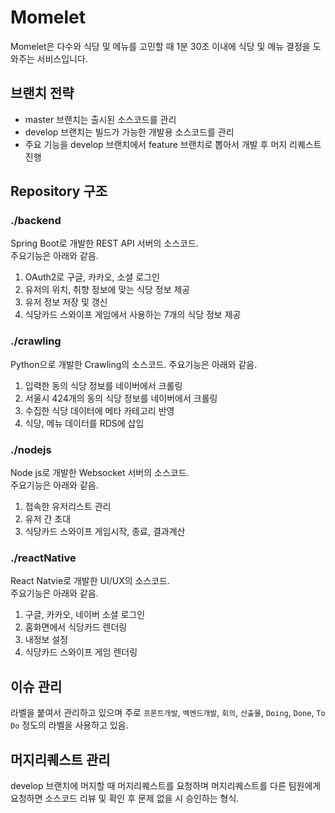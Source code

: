 # Momelet

Momelet은 다수와 식당 및 메뉴를 고민할 때 1분 30초 이내에 식당 및 메뉴 결정을 도와주는 서비스입니다.

## 브랜치 전략

- master 브랜치는 출시된 소스코드를 관리
- develop 브랜치는 빌드가 가능한 개발용 소스코드를 관리
- 주요 기능을 develop 브랜치에서 feature 브랜치로 뽑아서 개발 후 머지 리퀘스트 진행

## Repository 구조

### ./backend

Spring Boot로 개발한 REST API 서버의 소스코드.  
주요기능은 아래와 같음.

1. OAuth2로 구글, 카카오, 소셜 로그인
2. 유저의 위치, 취향 정보에 맞는 식당 정보 제공
3. 유저 정보 저장 및 갱신
4. 식당카드 스와이프 게임에서 사용하는 7개의 식당 정보 제공

### ./crawling

Python으로 개발한 Crawling의 소스코드.
주요기능은 아래와 같음.

1. 입력한 동의 식당 정보를 네이버에서 크롤링
2. 서울시 424개의 동의 식당 정보를 네이버에서 크롤링
3. 수집한 식당 데이터에 메타 카테고리 반영
4. 식당, 메뉴 데이터를 RDS에 삽입

### ./nodejs

Node js로 개발한 Websocket 서버의 소스코드.  
주요기능은 아래와 같음.

1. 접속한 유저리스트 관리
2. 유저 간 초대
3. 식당카드 스와이프 게임시작, 종료, 결과계산

### ./reactNative

React Natvie로 개발한 UI/UX의 소스코드.  
주요기능은 아래와 같음.

1. 구글, 카카오, 네이버 소셜 로그인
2. 홈화면에서 식당카드 렌더링
3. 내정보 설정
4. 식당카드 스와이프 게임 렌더링

## 이슈 관리

라벨을 붙여서 관리하고 있으며 주로 `프론트개발`, `백엔드개발`, `회의`, `산출물`, `Doing`, `Done`, `To Do` 정도의 라벨을 사용하고 있음.

## 머지리퀘스트 관리

develop 브랜치에 머지할 때 머지리퀘스트를 요청하며 머지리퀘스트를 다른 팀원에게 요청하면 소스코드 리뷰 및 확인 후 문제 없을 시 승인하는 형식.
